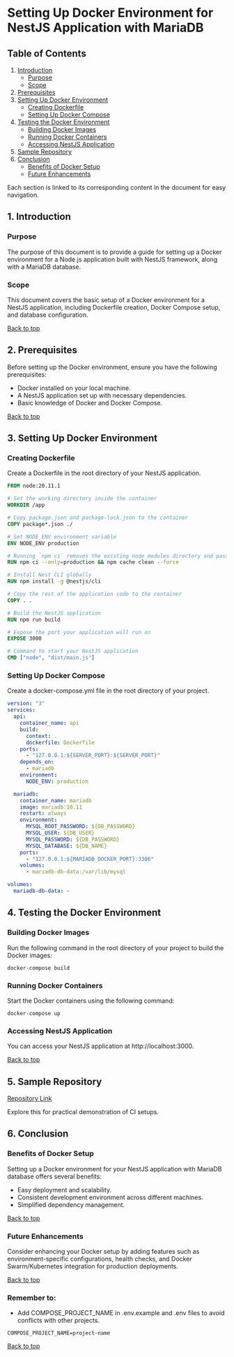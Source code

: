 # Setting Up Docker Environment for NestJS Application with MariaDB

## Table of Contents

1. [Introduction](#1-introduction)
   - [Purpose](#purpose)
   - [Scope](#scope)
2. [Prerequisites](#2-prerequisites)
3. [Setting Up Docker Environment](#3-setting-up-docker-environment)
   - [Creating Dockerfile](#creating-dockerfile)
   - [Setting Up Docker Compose](#setting-up-docker-compose)
4. [Testing the Docker Environment](#4-testing-the-docker-environment)
   - [Building Docker Images](#building-docker-images)
   - [Running Docker Containers](#running-docker-containers)
   - [Accessing NestJS Application](#accessing-nestjs-application)
5. [Sample Repository](#5-sample-repository)
6. [Conclusion](#6-conclusion)
   - [Benefits of Docker Setup](#benefits-of-docker-setup)
   - [Future Enhancements](#future-enhancements)

Each section is linked to its corresponding content in the document for easy navigation.

## 1. Introduction

### Purpose

The purpose of this document is to provide a guide for setting up a Docker environment for a Node.js application built with NestJS framework, along with a MariaDB database.

### Scope

This document covers the basic setup of a Docker environment for a NestJS application, including Dockerfile creation, Docker Compose setup, and database configuration.

[Back to top](#table-of-contents)

## 2. Prerequisites

Before setting up the Docker environment, ensure you have the following prerequisites:

- Docker installed on your local machine.
- A NestJS application set up with necessary dependencies.
- Basic knowledge of Docker and Docker Compose.

[Back to top](#table-of-contents)

## 3. Setting Up Docker Environment

### Creating Dockerfile

Create a Dockerfile in the root directory of your NestJS application.

```Dockerfile
FROM node:20.11.1

# Set the working directory inside the container
WORKDIR /app

# Copy package.json and package-lock.json to the container
COPY package*.json ./

# Set NODE_ENV environment variable
ENV NODE_ENV production

# Running `npm ci` removes the existing node_modules directory and passing in --only=production ensures that only the production dependencies are installed. This ensures that the node_modules directory is as optimized as possible
RUN npm ci --only=production && npm cache clean --force

# Install Nest CLI globally
RUN npm install -g @nestjs/cli

# Copy the rest of the application code to the container
COPY . .

# Build the NestJS application
RUN npm run build

# Expose the port your application will run on
EXPOSE 3000

# Command to start your NestJS application
CMD ["node", "dist/main.js"]
```

### Setting Up Docker Compose

Create a docker-compose.yml file in the root directory of your project.

```yaml
version: "3"
services:
  api:
    container_name: api
    build:
      context: .
      dockerfile: Dockerfile
    ports:
      - "127.0.0.1:${SERVER_PORT}:${SERVER_PORT}"
    depends_on:
      - mariadb
    environment:
      NODE_ENV: production

  mariadb:
    container_name: mariadb
    image: mariadb:10.11
    restart: always
    environment:
      MYSQL_ROOT_PASSWORD: ${DB_PASSWORD}
      MYSQL_USER: ${DB_USER}
      MYSQL_PASSWORD: ${DB_PASSWORD}
      MYSQL_DATABASE: ${DB_NAME}
    ports:
      - "127.0.0.1:${MARIADB_DOCKER_PORT}:3306"
    volumes:
      - mariadb-db-data:/var/lib/mysql

volumes:
  mariadb-db-data: ~
```

## 4. Testing the Docker Environment

### Building Docker Images

Run the following command in the root directory of your project to build the Docker images:

```
docker-compose build
```

### Running Docker Containers

Start the Docker containers using the following command:

```
docker-compose up
```

### Accessing NestJS Application

You can access your NestJS application at http://localhost:3000.

[Back to top](#table-of-contents)

## 5. Sample Repository

[Repository Link](https://github.com/OsmosysSoftware/node-server-docker-sample)

Explore this for practical demonstration of CI setups.

## 6. Conclusion

### Benefits of Docker Setup

Setting up a Docker environment for your NestJS application with MariaDB database offers several benefits:

- Easy deployment and scalability.
- Consistent development environment across different machines.
- Simplified dependency management.

[Back to top](#table-of-contents)

### Future Enhancements

Consider enhancing your Docker setup by adding features such as environment-specific configurations, health checks, and Docker Swarm/Kubernetes integration for production deployments.

[Back to top](#table-of-contents)

### Remember to:

- Add COMPOSE_PROJECT_NAME in .env.example and .env files to avoid conflicts with other projects.
```plaintext
COMPOSE_PROJECT_NAME=project-name
```

[Back to top](#table-of-contents)
